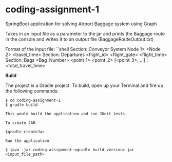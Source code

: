 # coding-assignment-1
SpringBoot application for solving Airport Baggage system using Graph

Takes in an input file as a parameter to the jar and prints the Baggage route in the console and writes it to an output file (BaggageRouteOutput.txt)

Format of the Input file:
``shell
Section: Conveyor System
Node 1> <Node 2> <travel_time>
Section: Departures
<flight_id> <flight_gate> <destination> <flight_time>
Section: Bags
<Bag_Number> <point_1> <point_2> [<point_3>, …] : <total_travel_time>

**Build**

The project is a Gradle project. To build, open up your Terminal and fire up the following commands:
```shell
$ cd coding-assignment-1
$ gradle build

This would build the application and run JUnit tests. 

To create JAR

$gradle createJar

Run the application

$ java -jar coding-assignment-<gradle_build_version>.jar <input_file_path>

